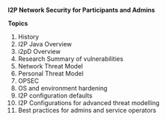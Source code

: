 
 **I2P Network Security for Participants and Admins**
 
 **Topics**
 
 1. History
 1. I2P Java Overview
 2. i2pD Overview
 3. Research Summary of vulnerabilities
 4. Network Threat Model
 5. Personal Threat Model
 6. OPSEC 
 7. OS and environment hardening 
 8. I2P configuration defaults
 9. I2P Configurations for advanced threat modelling 
 10. Best practices for admins and service operators
 
 
 
